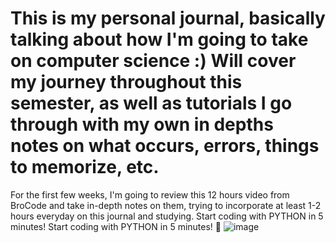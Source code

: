 # This is my personal journal, basically talking about how I'm going to take on computer science :) Will cover my journey throughout this semester, as well as tutorials I go through with my own in depths notes on what occurs, errors, things to memorize, etc.


For the first few weeks, I'm going to review this 12 hours video from BroCode and take in-depth notes on them, trying to incorporate at least 1-2 hours everyday on this journal and studying. 
Start coding with PYTHON in 5 minutes! Start coding with PYTHON in 5 minutes! 🐍
![image](https://github.com/user-attachments/assets/235d797c-9549-414a-902e-71b7f24707d4)

